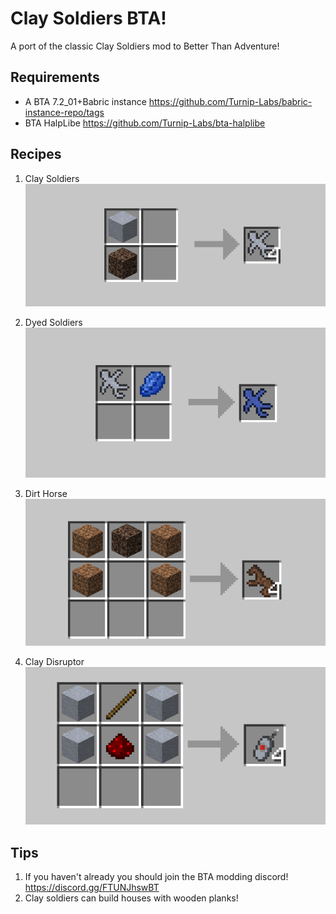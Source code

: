 # Clay Soldiers BTA!

A port of the classic Clay Soldiers mod to Better Than Adventure! 

## Requirements
- A BTA 7.2_01+Babric instance https://github.com/Turnip-Labs/babric-instance-repo/tags
- BTA HalpLibe https://github.com/Turnip-Labs/bta-halplibe

## Recipes
   

1. Clay Soldiers
    ![One block of clay and one block of soul sand combined create four clay soldiers.](./images/RecipeClaySoldier.png)

2. Dyed Soldiers
    ![A clay soldier combined with a dye](./images/RecipeDyedSoldier.png)

3. Dirt Horse
    ![](./images/RecipeDirtHorse.png)

4. Clay Disruptor
    ![](./images/RecipeClayDisruptor.png)
## Tips

1. If you haven't already you should join the BTA modding discord! https://discord.gg/FTUNJhswBT
2. Clay soldiers can build houses with wooden planks!
